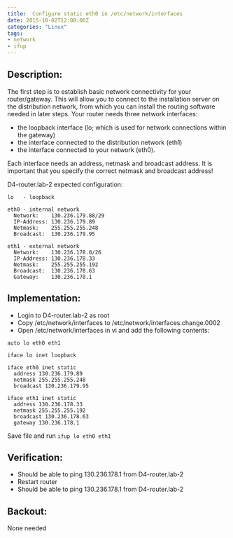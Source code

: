 ```yaml
---
title:  Configure static eth0 in /etc/network/interfaces
date: 2015-10-02T12:00:00Z
categories: "Linux"
tags:
- network
- ifup
---
```

## Description:
The first step is to establish basic network connectivity for your router/gateway.
This will allow you to connect to the installation server on the distribution network,
from which you can install the routing software needed in later steps.
Your router needs three network interfaces:


- the loopback interface (lo; which is used for network connections within the gateway)
- the interface connected to the distribution network (eth1)
- the interface connected to your network (eth0).

Each interface needs an address, netmask and broadcast address.
It is important that you specify the correct netmask and broadcast address!

D4-router.lab-2 expected configuration:

    lo   - loopback
    
    eth0 - internal network
      Network:    130.236.179.88/29
      IP-Address: 130.236.179.89
      Netmask:    255.255.255.248
      Broadcast:  130.236.179.95
    
    eth1 - external network
      Network:    130.236.178.0/26
      IP-Address: 130.236.178.33
      Netmask:    255.255.255.192
      Broadcast:  130.236.178.63
      Gateway:    130.236.178.1

## Implementation:

- Login to D4-router.lab-2 as root
- Copy /etc/network/interfaces to /etc/network/interfaces.change.0002
- Open /etc/network/interfaces in vi and add the following contents:

~~~
auto lo eth0 eth1

iface lo inet loopback

iface eth0 inet static
  address 130.236.179.89
  netmask 255.255.255.248
  broadcast 130.236.179.95

iface eth1 inet static
  address 130.236.178.33
  netmask 255.255.255.192
  broadcast 130.236.178.63
  gateway 130.236.178.1
~~~

Save file and run `ifup lo eth0 eth1`

## Verification:
- Should be able to ping 130.236.178.1 from D4-router.lab-2
- Restart router
- Should be able to ping 130.236.178.1 from D4-router.lab-2

## Backout:
  None needed

